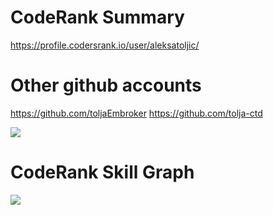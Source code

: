 # CodeRank Summary
https://profile.codersrank.io/user/aleksatoljic/

# Other github accounts
https://github.com/toljaEmbroker
https://github.com/tolja-ctd

<img src="https://cr-ss-service.azurewebsites.net/api/ScreenShot?widget=summary&username=aleksaToljic&style=--header-bg-color:%23000;" />

# CodeRank Skill Graph
<img src="https://cr-skills-chart-widget.azurewebsites.net/api/api?username=aleksaToljic" />
